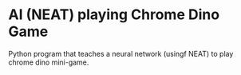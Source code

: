 # AI (NEAT) playing Chrome Dino Game

 Python program that teaches a neural network (usingf NEAT) to play chrome dino mini-game.
